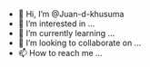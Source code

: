 - 👋 Hi, I’m @Juan-d-khusuma
- 👀 I’m interested in ...
- 🌱 I’m currently learning ...
- 💞️ I’m looking to collaborate on ...
- 📫 How to reach me ...

<!---
Juan-d-khusuma/Juan-d-khusuma is a ✨ special ✨ repository because its `README.md` (this file) appears on your GitHub profile.
You can click the Preview link to take a look at your changes.
--->
